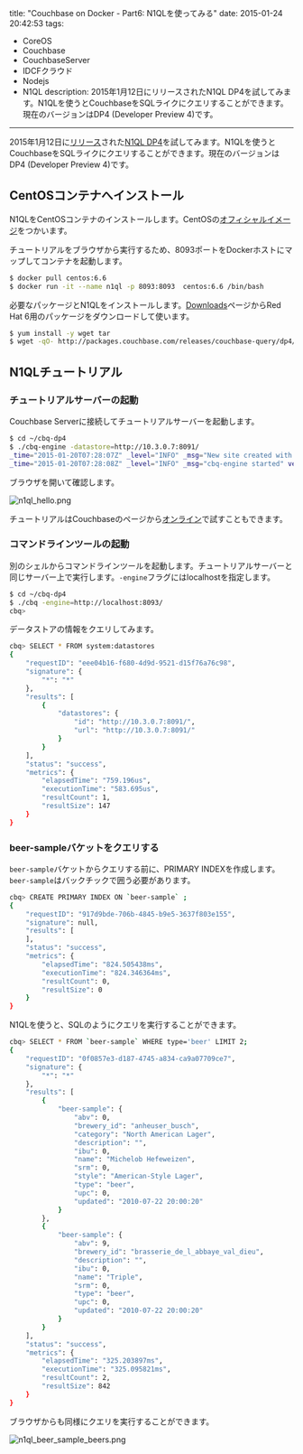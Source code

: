 title: "Couchbase on Docker - Part6: N1QLを使ってみる"
date: 2015-01-24 20:42:53
tags:
 - CoreOS
 - Couchbase
 - CouchbaseServer
 - IDCFクラウド
 - Nodejs
 - N1QL
description: 2015年1月12日にリリースされたN1QL DP4を試してみます。N1QLを使うとCouchbaseをSQLライクにクエリすることができます。現在のバージョンはDP4 (Developer Preview 4)です。
---


2015年1月12日に[リリース](http://blog.couchbase.com/n1ql-dp4-is-here)された[N1QL DP4](http://docs.couchbase.com/developer/n1ql-dp3/n1ql-intro.html)を試してみます。N1QLを使うとCouchbaseをSQLライクにクエリすることができます。現在のバージョンはDP4 (Developer Preview 4)です。

<!-- more -->

## CentOSコンテナへインストール

N1QLをCentOSコンテナのインストールします。CentOSの[オフィシャルイメージ](https://registry.hub.docker.com/u/library/centos/)をつかいます。

チュートリアルをブラウザから実行するため、8093ポートをDockerホストにマップしてコンテナを起動します。

``` bash
$ docker pull centos:6.6
$ docker run -it --name n1ql -p 8093:8093  centos:6.6 /bin/bash
```

必要なパッケージとN1QLをインストールします。[Downloads](http://www.couchbase.com/nosql-databases/downloads#PreRelease)ページからRed Hat 6用のパッケージをダウンロードして使います。

``` bash
$ yum install -y wget tar
$ wget -qO- http://packages.couchbase.com/releases/couchbase-query/dp4/couchbase-query_dev_preview4_x86_64_linux.tar.gz | tar -zxv -C ${HOME}
```

## N1QLチュートリアル

### チュートリアルサーバーの起動

Couchbase Serverに接続してチュートリアルサーバーを起動します。

``` bash
$ cd ~/cbq-dp4
$ ./cbq-engine -datastore=http://10.3.0.7:8091/
_time="2015-01-20T07:28:07Z" _level="INFO" _msg="New site created with url http://10.3.0.7:8091/"
_time="2015-01-20T07:28:08Z" _level="INFO" _msg="cbq-engine started" version="cbq-dp4" datastore="http://10.3.0.7:8091/"
```

ブラウザを開いて確認します。

![n1ql_hello.png](/2015/01/24/idcf-coreos-couchbase-n1ql/n1ql_hello.png)


チュートリアルはCouchbaseのページから[オンライン](http://query.pub.couchbase.com/tutorial/#1)で試すこともできます。


### コマンドラインツールの起動

別のシェルからコマンドラインツールを起動します。チュートリアルサーバーと同じサーバー上で実行します。`-engine`フラグにはlocalhostを指定します。

``` bash
$ cd ~/cbq-dp4
$ ./cbq -engine=http://localhost:8093/
cbq>
```

データストアの情報をクエリしてみます。

``` bash
cbq> SELECT * FROM system:datastores 
{
    "requestID": "eee04b16-f680-4d9d-9521-d15f76a76c98",
    "signature": {
        "*": "*"
    },
    "results": [
        {
            "datastores": {
                "id": "http://10.3.0.7:8091/",
                "url": "http://10.3.0.7:8091/"
            }
        }
    ],
    "status": "success",
    "metrics": {
        "elapsedTime": "759.196us",
        "executionTime": "583.695us",
        "resultCount": 1,
        "resultSize": 147
    }
}
```

### beer-sampleバケットをクエリする

`beer-sample`バケットからクエリする前に、PRIMARY INDEXを作成します。`beer-sample`はバックチックで囲う必要があります。

``` bash
cbq> CREATE PRIMARY INDEX ON `beer-sample` ;
{
    "requestID": "917d9bde-706b-4845-b9e5-3637f803e155",
    "signature": null,
    "results": [
    ],
    "status": "success",
    "metrics": {
        "elapsedTime": "824.505438ms",
        "executionTime": "824.346364ms",
        "resultCount": 0,
        "resultSize": 0
    }
}
```

N1QLを使うと、SQLのようにクエリを実行することができます。

``` bash
cbq> SELECT * FROM `beer-sample` WHERE type='beer' LIMIT 2;
{
    "requestID": "0f0857e3-d187-4745-a834-ca9a07709ce7",
    "signature": {
        "*": "*"
    },
    "results": [
        {
            "beer-sample": {
                "abv": 0,
                "brewery_id": "anheuser_busch",
                "category": "North American Lager",
                "description": "",
                "ibu": 0,
                "name": "Michelob Hefeweizen",
                "srm": 0,
                "style": "American-Style Lager",
                "type": "beer",
                "upc": 0,
                "updated": "2010-07-22 20:00:20"
            }
        },
        {
            "beer-sample": {
                "abv": 9,
                "brewery_id": "brasserie_de_l_abbaye_val_dieu",
                "description": "",
                "ibu": 0,
                "name": "Triple",
                "srm": 0,
                "type": "beer",
                "upc": 0,
                "updated": "2010-07-22 20:00:20"
            }
        }
    ],
    "status": "success",
    "metrics": {
        "elapsedTime": "325.203897ms",
        "executionTime": "325.095821ms",
        "resultCount": 2,
        "resultSize": 842
    }
}
```

ブラウザからも同様にクエリを実行することができます。

![n1ql_beer_sample_beers.png](/2015/01/24/idcf-coreos-couchbase-n1ql/n1ql_beer_sample_beers.png)




